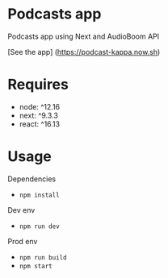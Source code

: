 # Podcasts app
Podcasts app using Next and AudioBoom API

[See the app] (https://podcast-kappa.now.sh)

# Requires 

* node: ^12.16
* next: ^9.3.3
* react: ^16.13

# Usage
Dependencies
* `npm install`

Dev env
* `npm run dev`

Prod env
* `npm run build`
* `npm start`
